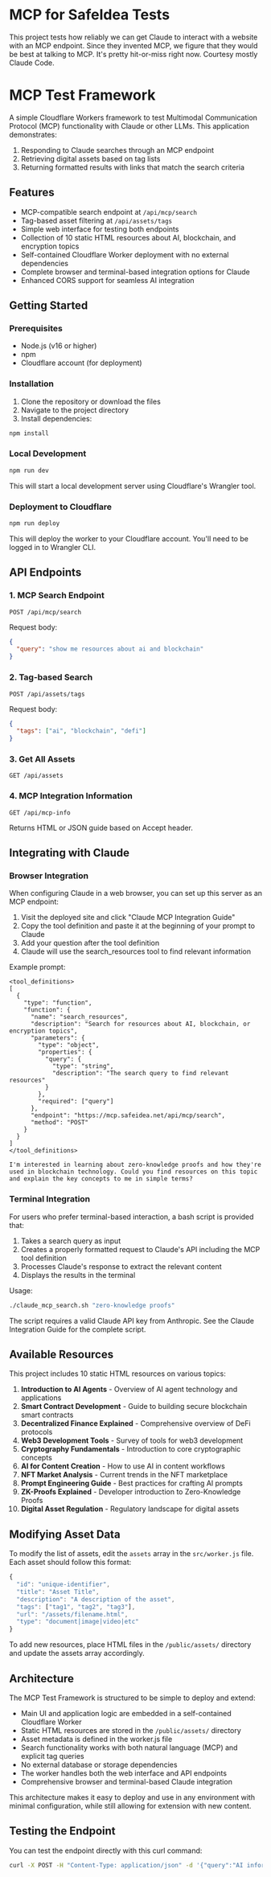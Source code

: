 # MCP for SafeIdea Tests

This project tests how reliably we can get Claude to interact with a website with an MCP endpoint. Since they invented MCP, we figure that they would be best at talking to MCP. It's pretty hit-or-miss right now. Courtesy mostly Claude Code.

# MCP Test Framework

A simple Cloudflare Workers framework to test Multimodal Communication Protocol (MCP) functionality with Claude or other LLMs. This application demonstrates:

1. Responding to Claude searches through an MCP endpoint
2. Retrieving digital assets based on tag lists
3. Returning formatted results with links that match the search criteria

## Features

- MCP-compatible search endpoint at `/api/mcp/search`
- Tag-based asset filtering at `/api/assets/tags`
- Simple web interface for testing both endpoints
- Collection of 10 static HTML resources about AI, blockchain, and encryption topics
- Self-contained Cloudflare Worker deployment with no external dependencies
- Complete browser and terminal-based integration options for Claude
- Enhanced CORS support for seamless AI integration

## Getting Started

### Prerequisites

- Node.js (v16 or higher)
- npm
- Cloudflare account (for deployment)

### Installation

1. Clone the repository or download the files
2. Navigate to the project directory
3. Install dependencies:

```bash
npm install
```

### Local Development

```bash
npm run dev
```

This will start a local development server using Cloudflare's Wrangler tool.

### Deployment to Cloudflare

```bash
npm run deploy
```

This will deploy the worker to your Cloudflare account. You'll need to be logged in to Wrangler CLI.

## API Endpoints

### 1. MCP Search Endpoint

```
POST /api/mcp/search
```

Request body:
```json
{
  "query": "show me resources about ai and blockchain"
}
```

### 2. Tag-based Search

```
POST /api/assets/tags
```

Request body:
```json
{
  "tags": ["ai", "blockchain", "defi"]
}
```

### 3. Get All Assets

```
GET /api/assets
```

### 4. MCP Integration Information

```
GET /api/mcp-info
```

Returns HTML or JSON guide based on Accept header.

## Integrating with Claude

### Browser Integration

When configuring Claude in a web browser, you can set up this server as an MCP endpoint:

1. Visit the deployed site and click "Claude MCP Integration Guide"
2. Copy the tool definition and paste it at the beginning of your prompt to Claude
3. Add your question after the tool definition
4. Claude will use the search_resources tool to find relevant information

Example prompt:
```
<tool_definitions>
[
  {
    "type": "function",
    "function": {
      "name": "search_resources",
      "description": "Search for resources about AI, blockchain, or encryption topics",
      "parameters": {
        "type": "object",
        "properties": {
          "query": {
            "type": "string",
            "description": "The search query to find relevant resources"
          }
        },
        "required": ["query"]
      },
      "endpoint": "https://mcp.safeidea.net/api/mcp/search",
      "method": "POST"
    }
  }
]
</tool_definitions>

I'm interested in learning about zero-knowledge proofs and how they're used in blockchain technology. Could you find resources on this topic and explain the key concepts to me in simple terms?
```

### Terminal Integration

For users who prefer terminal-based interaction, a bash script is provided that:

1. Takes a search query as input
2. Creates a properly formatted request to Claude's API including the MCP tool definition
3. Processes Claude's response to extract the relevant content
4. Displays the results in the terminal

Usage:
```bash
./claude_mcp_search.sh "zero-knowledge proofs"
```

The script requires a valid Claude API key from Anthropic. See the Claude Integration Guide for the complete script.

## Available Resources

This project includes 10 static HTML resources on various topics:

1. **Introduction to AI Agents** - Overview of AI agent technology and applications
2. **Smart Contract Development** - Guide to building secure blockchain smart contracts
3. **Decentralized Finance Explained** - Comprehensive overview of DeFi protocols
4. **Web3 Development Tools** - Survey of tools for web3 development
5. **Cryptography Fundamentals** - Introduction to core cryptographic concepts
6. **AI for Content Creation** - How to use AI in content workflows
7. **NFT Market Analysis** - Current trends in the NFT marketplace
8. **Prompt Engineering Guide** - Best practices for crafting AI prompts
9. **ZK-Proofs Explained** - Developer introduction to Zero-Knowledge Proofs
10. **Digital Asset Regulation** - Regulatory landscape for digital assets

## Modifying Asset Data

To modify the list of assets, edit the `assets` array in the `src/worker.js` file. Each asset should follow this format:

```javascript
{
  "id": "unique-identifier",
  "title": "Asset Title",
  "description": "A description of the asset",
  "tags": ["tag1", "tag2", "tag3"],
  "url": "/assets/filename.html",
  "type": "document|image|video|etc"
}
```

To add new resources, place HTML files in the `/public/assets/` directory and update the assets array accordingly.

## Architecture

The MCP Test Framework is structured to be simple to deploy and extend:

- Main UI and application logic are embedded in a self-contained Cloudflare Worker
- Static HTML resources are stored in the `/public/assets/` directory
- Asset metadata is defined in the worker.js file
- Search functionality works with both natural language (MCP) and explicit tag queries
- No external database or storage dependencies
- The worker handles both the web interface and API endpoints
- Comprehensive browser and terminal-based Claude integration

This architecture makes it easy to deploy and use in any environment with minimal configuration, while still allowing for extension with new content.

## Testing the Endpoint

You can test the endpoint directly with this curl command:

```bash
curl -X POST -H "Content-Type: application/json" -d '{"query":"AI information"}' https://mcp.safeidea.net/api/mcp/search
```

